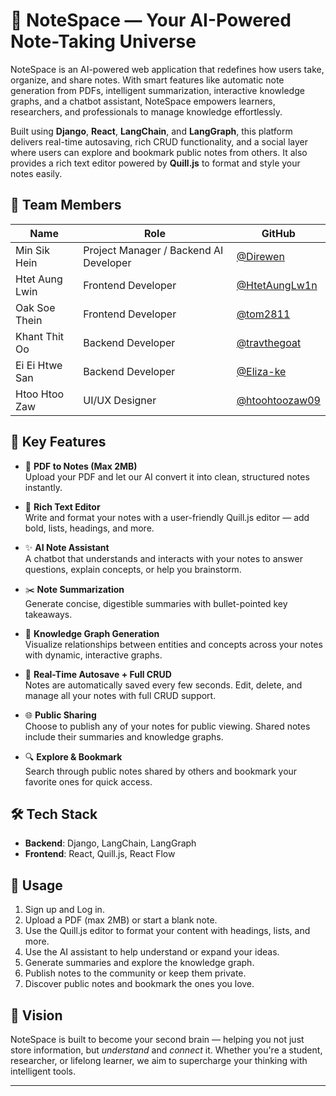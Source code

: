# 🧠 NoteSpace — Your AI-Powered Note-Taking Universe

NoteSpace is an AI-powered web application that redefines how users take, organize, and share notes. With smart features like automatic note generation from PDFs, intelligent summarization, interactive knowledge graphs, and a chatbot assistant, NoteSpace empowers learners, researchers, and professionals to manage knowledge effortlessly.

Built using **Django**, **React**, **LangChain**, and **LangGraph**, this platform delivers real-time autosaving, rich CRUD functionality, and a social layer where users can explore and bookmark public notes from others. It also provides a rich text editor powered by **Quill.js** to format and style your notes easily.

## 👥 Team Members

| Name             | Role                               | GitHub                                              |
|------------------|------------------------------------|-----------------------------------------------------|
| Min Sik Hein     | Project Manager / Backend AI Developer | [@Direwen](https://github.com/Direwen)             |
| Htet Aung Lwin   | Frontend Developer                 | [@HtetAungLw1n](https://github.com/HtetAungLw1n)    |
| Oak Soe Thein    | Frontend Developer                 | [@tom2811](https://github.com/tom2811)              |
| Khant Thit Oo    | Backend Developer                  | [@travthegoat](https://github.com/travthegoat)      |
| Ei Ei Htwe San   | Backend Developer                  | [@Eliza-ke](https://github.com/Eliza-ke)            |
| Htoo Htoo Zaw    | UI/UX Designer                     | [@htoohtoozaw09](https://github.com/htoohtoozaw09)  |

## 🚀 Key Features

- 📄 **PDF to Notes (Max 2MB)**  
  Upload your PDF and let our AI convert it into clean, structured notes instantly.

- 📝 **Rich Text Editor**  
  Write and format your notes with a user-friendly Quill.js editor — add bold, lists, headings, and more.

- ✨ **AI Note Assistant**  
  A chatbot that understands and interacts with your notes to answer questions, explain concepts, or help you brainstorm.

- ✂️ **Note Summarization**  
  Generate concise, digestible summaries with bullet-pointed key takeaways.

- 🔗 **Knowledge Graph Generation**  
  Visualize relationships between entities and concepts across your notes with dynamic, interactive graphs.

- 💾 **Real-Time Autosave + Full CRUD**  
  Notes are automatically saved every few seconds. Edit, delete, and manage all your notes with full CRUD support.

- 🌐 **Public Sharing**  
  Choose to publish any of your notes for public viewing. Shared notes include their summaries and knowledge graphs.

- 🔍 **Explore & Bookmark**  
  Search through public notes shared by others and bookmark your favorite ones for quick access.

## 🛠️ Tech Stack

- **Backend**: Django, LangChain, LangGraph  
- **Frontend**: React, Quill.js, React Flow  

## 📌 Usage

1. Sign up and Log in.
2. Upload a PDF (max 2MB) or start a blank note.
3. Use the Quill.js editor to format your content with headings, lists, and more.
4. Use the AI assistant to help understand or expand your ideas.
5. Generate summaries and explore the knowledge graph.
6. Publish notes to the community or keep them private.
7. Discover public notes and bookmark the ones you love.

## 🌟 Vision

NoteSpace is built to become your second brain — helping you not just store information, but *understand* and *connect* it. Whether you're a student, researcher, or lifelong learner, we aim to supercharge your thinking with intelligent tools.

---
